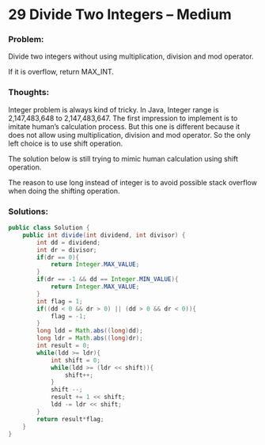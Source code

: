# 29 Divide Two Integers – Medium


### Problem:



Divide two integers without using multiplication, division and mod operator.

If it is overflow, return MAX_INT.


### Thoughts:



Integer problem is always kind of tricky. In Java, Integer range is 2,147,483,648 to 2,147,483,647. The first impression to implement is to imitate human’s calculation process. But this one is different because it does not allow using multiplication, division and mod operator. So the only left choice is to use shift operation.

The solution below is still trying to mimic human calculation using shift operation.

The reason to use long instead of integer is to avoid possible stack overflow when doing the shifting operation.


### Solutions:



```java
public class Solution {
    public int divide(int dividend, int divisor) {
        int dd = dividend;
        int dr = divisor;
        if(dr == 0){
            return Integer.MAX_VALUE;
        }
        if(dr == -1 && dd == Integer.MIN_VALUE){
            return Integer.MAX_VALUE;
        }
        int flag = 1;
        if((dd < 0 && dr > 0) || (dd > 0 && dr < 0)){ 
            flag = -1; 
        } 
        long ldd = Math.abs((long)dd); 
        long ldr = Math.abs((long)dr); 
        int result = 0; 
        while(ldd >= ldr){
            int shift = 0;
            while(ldd >= (ldr << shift)){
                shift++;
            }
            shift --;
            result += 1 << shift;
            ldd -= ldr << shift;
        }
        return result*flag;
    }
}
```